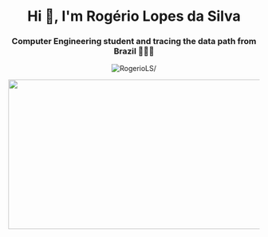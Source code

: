<h1 align="center">Hi 👋, I'm Rogério Lopes da Silva</h1>
<h3 align="center">Computer Engineering student and tracing the data path from Brazil  🧑🏻‍💻</h3>
<p align="center"> <img src=https://komarev.com/ghpvc/?username=RogerioLS alt=RogerioLS/> </p>

<p align="center"><img align="center" src="https://media.giphy.com/media/KfwyWfTwMu1FG0XhO8/giphy.gif" width="550" height="300"/></p>
<p src=https://github-readme-stats.vercel.app/api?username=RogerioLS&show_icons=true alt=RogerioLS/> </p>















<!--
**RogerioLS/RogerioLS** is a ✨ _special_ ✨ repository because its `README.md` (this file) appears on your GitHub profile.

Here are some ideas to get you started:

- 🔭 I’m currently working on ...
- 🌱 I’m currently learning ...
- 👯 I’m looking to collaborate on ...
- 🤔 I’m looking for help with ...
- 💬 Ask me about ...
- 📫 How to reach me: ...
- 😄 Pronouns: ...
- ⚡ Fun fact: ...
-->
